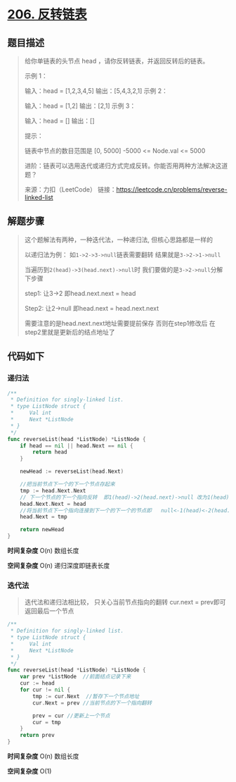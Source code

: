 # [206. 反转链表](https://leetcode.cn/problems/reverse-linked-list/)

## 题目描述

> 给你单链表的头节点 head ，请你反转链表，并返回反转后的链表。
>
>
> 示例 1：
>
> 输入：head = [1,2,3,4,5]
> 输出：[5,4,3,2,1]
> 示例 2：
>
>
> 输入：head = [1,2]
> 输出：[2,1]
> 示例 3：
>
> 输入：head = []
> 输出：[]
>
>
> 提示：
>
> 链表中节点的数目范围是 [0, 5000]
> -5000 <= Node.val <= 5000
>
>
> 进阶：链表可以选用迭代或递归方式完成反转。你能否用两种方法解决这道题？
>
> 来源：力扣（LeetCode）
> 链接：https://leetcode.cn/problems/reverse-linked-list

## 解题步骤

> 这个题解法有两种，一种迭代法，一种递归法, 但核心思路都是一样的
>
> 以递归法为例： 如`1->2->3->null`链表需要翻转 结果就是`3->2->1->null`  
>
> 当遍历到`2(head)->3(head.next)->null`时   我们要做的是`3->2->null`分解下步骤
>
> step1: 让3->2   即head.next.next = head
>
> Step2: 让2->null  即head.next = head.next.next
>
> 需要注意的是head.next.next地址需要提前保存  否则在step1修改后 在step2里就是更新后的结点地址了

## 代码如下

### 递归法

```go
/**
 * Definition for singly-linked list.
 * type ListNode struct {
 *     Val int
 *     Next *ListNode
 * }
 */
func reverseList(head *ListNode) *ListNode {
    if head == nil || head.Next == nil {
        return head
    }

    newHead := reverseList(head.Next)

    //把当前节点下一个的下一个节点存起来
    tmp := head.Next.Next
    // 下一个节点的下一个指向反转  即1(head)->2(head.next)->null 改为1(head)->2(head.next) 1(head)<- 2(head.next)  null(tmp)
    head.Next.Next = head
    //将当前节点下一个指向连接到下一个的下一个的节点即   null<-1(head)<-2(head.next)
    head.Next = tmp

    return newHead
}
```

**时间复杂度** O(n) 数组长度

**空间复杂度** O(n)  递归深度即链表长度

### 迭代法

> 迭代法和递归法相比较， 只关心当前节点指向的翻转   cur.next = prev即可  返回最后一个节点

```go
/**
 * Definition for singly-linked list.
 * type ListNode struct {
 *     Val int
 *     Next *ListNode
 * }
 */
func reverseList(head *ListNode) *ListNode {
    var prev *ListNode  //前面结点记录下来
    cur := head 
    for cur != nil {
        tmp := cur.Next  //暂存下一个节点地址
        cur.Next = prev //当前节点的下一个指向翻转

        prev = cur //更新上一个节点
        cur = tmp  
    }
    return prev
}
```

**时间复杂度** O(n) 数组长度

**空间复杂度** O(1)  